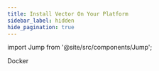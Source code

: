 ```yaml
---
title: Install Vector On Your Platform
sidebar_label: hidden
hide_pagination: true
---
```


import Jump from '@site/src/components/Jump';

<Jump to="/docs/setup/installation/platforms/docker">Docker</Jump>



